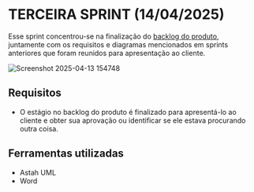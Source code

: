 # TERCEIRA SPRINT (14/04/2025)

Esse sprint concentrou-se na finalização do [backlog do produto](https://github.com/ChristianFernandesLemos/Suporte-T-cnico/blob/main/Backlog/BackLog%20do%20produto.docx), juntamente com os requisitos e diagramas mencionados em sprints anteriores que foram reunidos para apresentação ao cliente.

![Screenshot 2025-04-13 154748](https://github.com/user-attachments/assets/86cf56e2-9341-4ca9-bc80-b1ed2022f183)

## Requisitos
* O estágio no backlog do produto é finalizado para apresentá-lo ao cliente e obter sua aprovação ou identificar se ele estava procurando outra coisa.

## Ferramentas utilizadas 
* Astah UML
* Word
